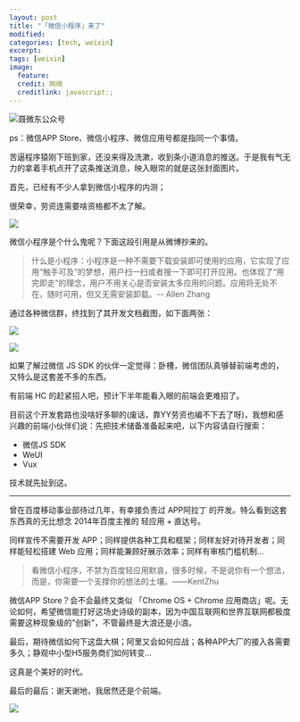 ```yaml
---
layout: post
title: "「微信小程序」来了"
modified:
categories: [tech, weixin]
excerpt:
tags: [weixin]
image:
  feature:
  credit: 网络
  creditlink: javascript:;
---
```


![聂微东公众号](http://www.fefork.com/images/post/weixin_app.jpg)


ps：微信APP Store、微信小程序、微信应用号都是指同一个事情。

苦逼程序猿刚下班到家，还没来得及洗漱，收到条小道消息的推送。于是我有气无力的拿着手机点开了这条推送消息，映入眼帘的就是这张封面图片。

首先，已经有不少人拿到微信小程序的内测；

很荣幸，劳资连需要啥资格都不太了解。

![](http://www.fefork.com/images/em/baozou/75.png)

微信小程序是个什么鬼呢？下面这段引用是从微博抄来的。

> 什么是小程序：小程序是一种不需要下载安装即可使用的应用，它实现了应用“触手可及”的梦想，用户扫一扫或者搜一下即可打开应用。也体现了“用完即走”的理念，用户不用关心是否安装太多应用的问题。应用将无处不在，随时可用，但又无需安装卸载。-- Allen Zhang

通过各种微信群，终找到了其开发文档截图，如下面两张：

![](http://www.fefork.com/images/post/WechatIMG48.jpeg)

![](http://www.fefork.com/images/post/WechatIMG49.jpeg)

如果了解过微信 JS SDK 的伙伴一定觉得：卧槽，微信团队真够替前端考虑的，又特么是这套差不多的东西。

有前端 HC 的赶紧招人吧，预计下半年能看入眼的前端会更难招了。

目前这个开发套路也没啥好多聊的(废话，靠YY劳资也编不下去了呀)，我想和感兴趣的前端小伙伴们说：先把技术储备准备起来吧，以下内容请自行搜索：

- 微信JS SDK
- WeUI
- Vux

技术就先扯到这。

---

曾在百度移动事业部待过几年，有幸接负责过 APP阿拉丁 的开发。特么看到这套东西真的无比想念 2014年百度主推的 轻应用 + 直达号。

同样宣传不需要开发 APP；同样提供各种工具和框架；同样友好对待开发者；同样能轻松搭建 Web 应用；同样能兼顾好展示效率；同样有审核门槛机制...

> 看微信小程序，不禁为百度轻应用默哀，很多时候，不是说你有一个想法，而是，你需要一个支撑你的想法的土壤。——KentZhu

微信APP Store？会不会最终又类似 「Chrome OS + Chrome 应用商店」呢。无论如何，希望微信能打好这场史诗级的副本，因为中国互联网和世界互联网都极度需要这种现象级的"创新"，不管最终是大浪还是小浪。

最后，期待微信如何下这盘大棋；阿里又会如何应战；各种APP大厂的接入各需要多久；静观中小型H5服务商们如何转变...

这真是个美好的时代。

最后的最后：谢天谢地，我居然还是个前端。

![](http://www.fefork.com/images/em/xiongmao/91.jpg)
